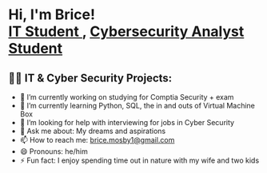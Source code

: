 <h1>Hi, I'm Brice! <br/><a href="https://github.com/brice-mosby.github">IT Student </a>, <a href="www.linkedin.com/in/brice-mosby-a9b69a173">Cybersecurity Analyst Student</a>

<h2>👨‍💻 IT & Cyber Security Projects:</h2>




- 🔭 I’m currently working on studying for Comptia Security + exam
- 🌱 I’m currently learning Python, SQL, the in and outs of Virtual Machine Box
- 🤔 I’m looking for help with interviewing for jobs in Cyber Security
- 💬 Ask me about: My dreams and aspirations
- 📫 How to reach me: brice.mosby1@gmail.com
- 😄 Pronouns: he/him
- ⚡ Fun fact: I enjoy spending time out in nature with my wife and two kids

